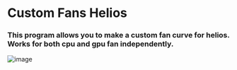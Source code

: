 # Custom Fans Helios
### This program allows you to make a custom fan curve for helios. Works for both cpu and gpu fan independently.
![image](https://user-images.githubusercontent.com/23412507/191407736-1e916baf-f946-4940-bb32-2ffe59ecaa1e.png)

